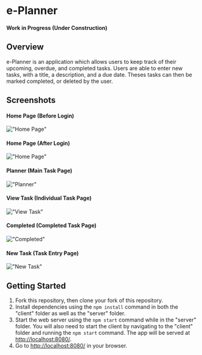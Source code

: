 # e-Planner

#### Work in Progress (Under Construction)

## Overview
e-Planner is an application which allows users to keep track of their upcoming, overdue, and completed tasks. Users are able to enter new tasks, with a title, a description, and a due date. Theses tasks can then be marked completed, or deleted by the user. 

## Screenshots 
#### Home Page (Before Login)
!["Home Page"](https://i.imgur.com/ITi54UC.jpg)
#### Home Page (After Login)
!["Home Page"](https://i.imgur.com/3M2NqJ4.jpg)
#### Planner (Main Task Page)
!["Planner"](https://i.imgur.com/Mg6N3Mb.png)
#### View Task (Individual Task Page)
!["View Task"](https://i.imgur.com/RkBcv3f.png)
#### Completed (Completed Task Page)
!["Completed"](https://i.imgur.com/lfDoohY.png)
#### New Task (Task Entry Page)
!["New Task"](https://i.imgur.com/nxhh1wZ.png)

## Getting Started
1. Fork this repository, then clone your fork of this repository.
2. Install dependencies using the `npm install` command in both the "client" folder as well as the "server" folder.
3. Start the web server using the `npm start` command while in the "server" folder. You will also need to start the client by navigating to the "client" folder and running the `npm start` command. The app will be served at <http://localhost:8080/>.
4. Go to <http://localhost:8080/> in your browser.